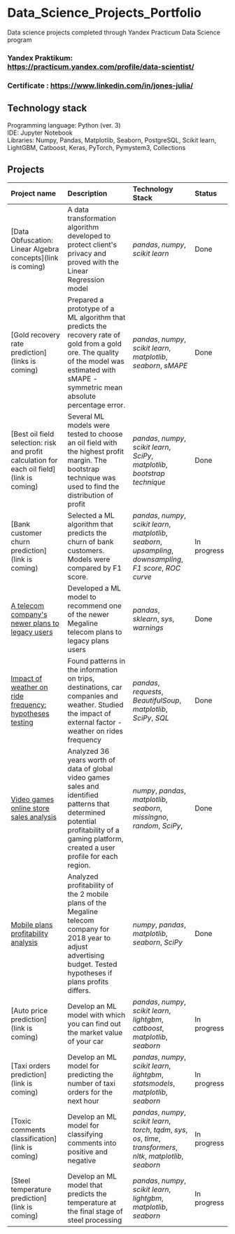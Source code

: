 # Data_Science_Projects_Portfolio
Data science projects completed through Yandex Practicum Data Science program

### Yandex Praktikum: https://practicum.yandex.com/profile/data-scientist/
### Certificate : https://www.linkedin.com/in/jones-julia/

## Technology stack
Programming language: Python (ver. 3)<br>
IDE: Jupyter Notebook<br>
Libraries: Numpy, Pandas, Matplotlib, Seaborn, PostgreSQL, Scikit learn, LightGBM, Catboost, Keras, PyTorch, Pymystem3, Collections<br>


## Projects

| Project name | Description | Technology Stack | Status |
| :---------------------- | :---------------------- | :---------------------- |:---------------------- |
| [Data Obfuscation: Linear Algebra concepts](link is coming) | A data transformation algorithm developed to protect client's privacy and proved with the Linear Regression model | *pandas*, *numpy*, *scikit learn* | Done |
| [Gold recovery rate prediction](links is coming) | Prepared a prototype of a ML algorithm that predicts the recovery rate of gold from a gold ore. The quality of the model was estimated with sMAPE - symmetric mean absolute percentage error. | *pandas*, *numpy*, *scikit learn*, *matplotlib*, *seaborn*, *sMAPE* | Done |
| [Best oil field selection: risk and profit calculation for each oil field](link is coming) | Several ML models were tested to choose an oil field with the highest profit margin. The bootstrap technique was used to find the distribution of profit| *pandas*, *numpy*, *scikit learn*, *SciPy*, *matplotlib*, *bootstrap technique* | Done |
| [Bank customer churn prediction](link is coming) | Selected a ML algorithm that predicts the churn of bank customers. Models were compared by F1 score. | *pandas*, *numpy*, *scikit learn*, *matplotlib*, *seaborn*, *upsampling*, *downsampling*, *F1 score*, *ROC curve*| In progress |
| [A telecom company's newer plans to legacy users ](https://nbviewer.jupyter.org/github/juliaLjo/Data_Science_Projects_Portfolio/blob/main/Intro_to_ML.ipynb) | Developed a ML model to recommend one of the newer Megaline telecom plans to legacy plans users | *pandas*, *sklearn*, *sys*, *warnings* | Done |
| [Impact of weather on ride frequency: hypotheses testing](https://nbviewer.jupyter.org/github/juliaLjo/Data_Science_Projects_Portfolio/blob/main/Data_collection_and_storage_Zuber.ipynb) | Found patterns in the information on trips, destinations, car companies and weather. Studied the impact of external factor - weather on  rides frequency | *pandas*, *requests*, *BeautifulSoup*, *matplotlib*, *SciPy*, *SQL* | Done |
| [Video games online store sales analysis](https://nbviewer.jupyter.org/github/juliaLjo/Data_Science_Projects_Portfolio/blob/main/Intergrated_analitics_project.ipynb) | Analyzed 36 years worth of data of global video games sales and identified patterns that determined potential profitability of a gaming platform, created a user profile for each region. |*numpy*, *pandas*, *matplotlib*, *seaborn*, *missingno*, *random*, *SciPy*, | Done |
| [Mobile plans profitability analysis](https://nbviewer.jupyter.org/github/juliaLjo/Data_Science_Projects_Portfolio/blob/main/Statistical_data_analysis_Megaline.ipynb) | Analyzed profitability of the 2 mobile plans of the Megaline telecom company for 2018 year to adjust advertising budget. Tested hypotheses if plans profits differs. | *numpy*, *pandas*, *matplotlib*, *seaborn*, *SciPy* | Done |
| [Auto price prediction](link is coming) | Develop an ML model with which you can find out the market value of your car | *pandas*, *numpy*, *scikit learn*, *lightgbm*, *catboost*, *matplotlib*, *seaborn* | In progress |
| [Taxi orders prediction](link is coming) | Develop an ML model for predicting the number of taxi orders for the next hour | *pandas*, *numpy*, *scikit learn*, *lightgbm*, *statsmodels*, *matplotlib*, *seaborn* | In progress |
| [Toxic comments classification](link is coming) | Develop an ML model for classifying comments into positive and negative | *pandas*, *numpy*, *scikit learn*, *torch*, *tqdm*, *sys*, *os*, *time*, *transformers*, *nltk*, *matplotlib*, *seaborn* | In progress |
| [Steel temperature prediction](link is coming) | Develop an ML model that predicts the temperature at the final stage of steel processing | *pandas*, *numpy*, *scikit learn*, *lightgbm*, *matplotlib*, *seaborn* | In progress |
